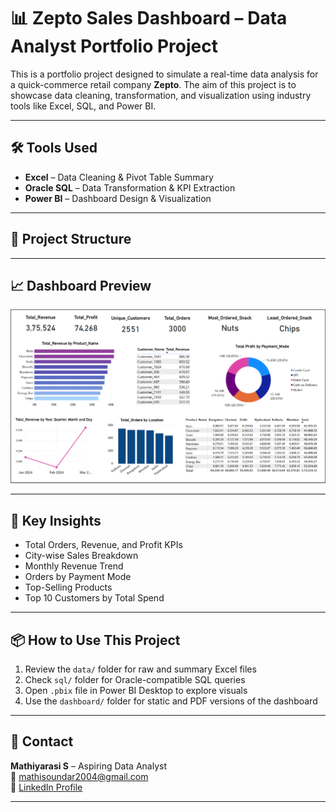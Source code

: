 # 📊 Zepto Sales Dashboard – Data Analyst Portfolio Project

This is a portfolio project designed to simulate a real-time data analysis for a quick-commerce retail company **Zepto**. The aim of this project is to showcase data cleaning, transformation, and visualization using industry tools like Excel, SQL, and Power BI.

---

## 🛠️ Tools Used

- **Excel** – Data Cleaning & Pivot Table Summary  
- **Oracle SQL** – Data Transformation & KPI Extraction  
- **Power BI** – Dashboard Design & Visualization  

---

## 📂 Project Structure


---

## 📈 Dashboard Preview

![Dashboard Preview](dashboard/Dashboard_Preview.png)

---

## 📌 Key Insights

- Total Orders, Revenue, and Profit KPIs  
- City-wise Sales Breakdown  
- Monthly Revenue Trend  
- Orders by Payment Mode  
- Top-Selling Products  
- Top 10 Customers by Total Spend  

---

## 📦 How to Use This Project

1. Review the `data/` folder for raw and summary Excel files  
2. Check `sql/` folder for Oracle-compatible SQL queries  
3. Open `.pbix` file in Power BI Desktop to explore visuals  
4. Use the `dashboard/` folder for static and PDF versions of the dashboard  

---

## 📧 Contact

**Mathiyarasi S** – Aspiring Data Analyst  
📩 mathisoundar2004@gmail.com  
🔗 [LinkedIn Profile](www.linkedin.com/in/mathiyarasi85)

---
